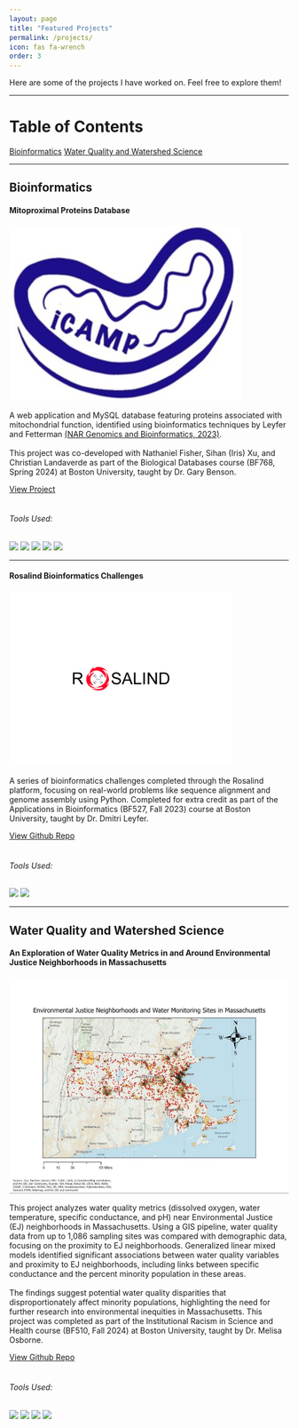 ```yaml
---
layout: page
title: "Featured Projects"
permalink: /projects/
icon: fas fa-wrench
order: 3
---
```


Here are some of the projects I have worked on. Feel free to explore them!

---

# Table of Contents

<nav class="nav nav-pills justify-content-center">
  <a class="nav-link" href="#bioinformatics">Bioinformatics</a>
  <a class="nav-link" href="#water-quality-and-watershed-science">Water Quality and Watershed Science</a>
</nav>

---

## Bioinformatics

<div class="mitoproximal-db-card">
  <div class="mitoproximal-db-card-body">
    <h4 class="mitoproximal-db-card-title">Mitoproximal Proteins Database</h4>
    <img src="assets/img/icamp-lab-logo.png">
    <p class="mitoproximal-db-card-text">
      A web application and MySQL database featuring proteins associated with mitochondrial function, identified using bioinformatics techniques by Leyfer and Fetterman
      <a href="https://doi.org/10.1093/nargab/lqad107" target="_blank">(NAR Genomics and Bioinformatics, 2023)</a>. 
      <br>
      <br>
      This project was co-developed with Nathaniel Fisher, Sihan (Iris) Xu, and Christian Landaverde as part of the Biological Databases course (BF768, Spring 2024) at Boston University, taught by Dr. Gary Benson. 
    </p>
    <a href="https://mitoproximalproteindatabase.pythonanywhere.com" class="btn btn-primary">View Project</a>
    <br>
    <br>
    <div class="mitoproximal-db-badge-container">
      <h6 class="mitoproximal-db-badge-title">Tools Used:</h6>
      <img src="https://img.shields.io/badge/Python-3776AB?style=flat&logo=python&logoColor=white">
      <img src="https://img.shields.io/badge/MySQL-4479A1?style=flat&logo=mysql&logoColor=white">
      <img src="https://img.shields.io/badge/HTML-%23E34F26.svg?logo=html5&logoColor=white">
      <img src="https://img.shields.io/badge/CSS-1572B6?logo=css3&logoColor=fff">
      <img src="https://img.shields.io/badge/JavaScript-F7DF1E?logo=javascript&logoColor=000">
    </div>
  </div>
</div>

---

<div class="rosalind-card">
  <div class="rosalind-card-body">
    <h4 class="rosalind-card-title">Rosalind Bioinformatics Challenges</h4>
    <img src="assets/img/rosalind-logo.png">
    <p class="rosalind-card-text">
      A series of bioinformatics challenges completed through the Rosalind platform, focusing on real-world problems like sequence alignment and genome assembly using Python. Completed for extra credit as part of the Applications in Bioinformatics (BF527, Fall 2023) course at Boston University, taught by Dr. Dmitri Leyfer. 
    </p>
    <a href="https://github.com/jacun21/Rosalind-Bioinformatics-Challenges.git" class="btn btn-primary">View Github Repo</a>
    <br>
    <br>
    <div class="rosalind-badge-container">
      <h6 class="rosalind-badge-title">Tools Used:</h6>
      <img src="https://img.shields.io/badge/Python-3776AB?style=flat&logo=python&logoColor=white">
      <img src="https://img.shields.io/badge/Jupyter-FA0F00?style=flat&logo=jupyter&logoColor=white">
  </div>
</div>
</div>

---

## Water Quality and Watershed Science


<div class="ma-ej-wq-card">
  <div class="ma-ej-wq-card-body">
    <h4 class="ma-ej-wq-card-title">An Exploration of Water Quality Metrics in and Around Environmental Justice Neighborhoods in Massachusetts</h4>
    <img src="assets/img/ma-wq-ej-map.jpg">
    <p class="ma-ej-wq-card-text">
    This project analyzes water quality metrics (dissolved oxygen, water temperature, specific conductance, and pH) near Environmental Justice (EJ) neighborhoods in Massachusetts. Using a GIS pipeline, water quality data from up to 1,086 sampling sites was compared with demographic data, focusing on the proximity to EJ neighborhoods. Generalized linear mixed models identified significant associations between water quality variables and proximity to EJ neighborhoods, including links between specific conductance and the percent minority population in these areas. 
    <br>
    <br>
    The findings suggest potential water quality disparities that disproportionately affect minority populations, highlighting the need for further research into environmental inequities in Massachusetts. This project was completed as part of the Institutional Racism in Science and Health course (BF510, Fall 2024) at Boston University, taught by Dr. Melisa Osborne.
    </p>
    <a href="https://github.com/jacun21/BF510_Water_Quality_Final_Project.git" class="btn btn-primary">View Github Repo</a>
    <br>
    <br>
    <div class="ma-ej-wq-badge-container">
      <h6 class="ma-ej-wq-badge-title">Tools Used:</h6>
      <img src="https://img.shields.io/badge/R-276DC3?style=flat&logo=r&logoColor=white">
      <img src="https://img.shields.io/badge/ArcGIS%20Pro-0079C1?style=flat&logo=esri&logoColor=white">
      <img src="https://img.shields.io/badge/glmmTMB-276DC3?style=flat&logo=r&logoColor=white">
      <img src="https://img.shields.io/badge/R%20Markdown-2C6CB6?style=flat&logo=r&logoColor=white">
  </div>
</div>
